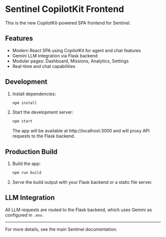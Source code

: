 # Sentinel CopilotKit Frontend

This is the new CopilotKit-powered SPA frontend for Sentinel.

## Features
- Modern React SPA using CopilotKit for agent and chat features
- Gemini LLM integration via Flask backend
- Modular pages: Dashboard, Missions, Analytics, Settings
- Real-time and chat capabilities

## Development

1. Install dependencies:
   ```sh
   npm install
   ```
2. Start the development server:
   ```sh
   npm start
   ```
   The app will be available at http://localhost:3000 and will proxy API requests to the Flask backend.

## Production Build

1. Build the app:
   ```sh
   npm run build
   ```
2. Serve the build output with your Flask backend or a static file server.

## LLM Integration
All LLM requests are routed to the Flask backend, which uses Gemini as configured in `.env`.

---

For more details, see the main Sentinel documentation.

